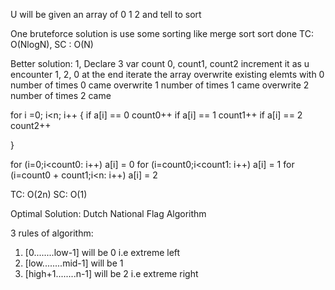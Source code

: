 U will be given an array of 0 1 2 and tell to sort 

One bruteforce solution is use some sorting like merge sort sort done 
TC: O(NlogN), SC : O(N)

Better solution:
1, Declare 3 var 
count 0, count1, count2
increment it as u encounter 1, 2, 0 
at the end iterate the array overwrite existing elemts with 0 number of times 0 came 
overwrite 1 number of times 1 came
overwrite 2 number of times 2 came

for i =0; i<n; i++ {
if a[i] == 0 count0++
if a[i] == 1 count1++
if a[i] == 2 count2++

}

for (i=0;i<count0: i++) a[i] = 0
for (i=count0;i<count1: i++) a[i] = 1
for (i=count0 + count1;i<n: i++) a[i] = 2

TC: O(2n) SC: O(1)

Optimal Solution:
Dutch National Flag Algorithm

3 rules of algorithm:
1. [0........low-1] will be 0 i.e extreme left
2. [low........mid-1] will be 1
3. [high+1........n-1] will be 2 i.e extreme right

